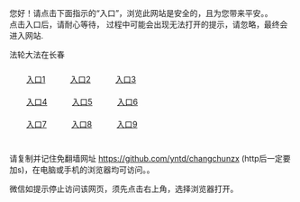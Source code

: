 您好！请点击下面指示的“入口”，浏览此网站是安全的，且为您带来平安。。 <br/>
点击入口后，请耐心等待， 过程中可能会出现无法打开的提示，请忽略，最终会进入网站. </br>

法轮大法在长春<br/>
<div style="padding:10px"><a style="margin:20px" target="_blank" href="https://dbxpy9w8rbb9b.cloudfront.net/2Qpsp?jookxby" id="ccLink1" rel="nofollow">入口1</a> <a target="_blank" style="margin:20px" href="https://d2szwhdt3e2jqy.cloudfront.net/2Qpsp?ozyxdm" id="ccLink2" rel="nofollow">入口2</a> <a style="margin:20px" target="_blank" href="https://d8r0zxiuifezw.cloudfront.net/2Qpsp?tcajs" id="ccLink3" rel="nofollow">入口3</a></div>

<div style="padding:10px" ><a style="margin:20px" target="_blank" href="https://dbxpy9w8rbb9b.cloudfront.net/2Qpsp?jookxby" id="ccLink4" rel="nofollow">入口4</a> <a style="margin:20px" href="https://d2szwhdt3e2jqy.cloudfront.net/2Qpsp?ozyxdm" target="_blank" id="ccLink5" rel="nofollow">入口5</a> <a style="margin:20px" href="https://d8r0zxiuifezw.cloudfront.net/2Qpsp?tcajs" target="_blank" id="ccLink6" rel="nofollow">入口6</a></div>

<div style="padding:10px"><a style="margin:20px" target="_blank" href="https://dbxpy9w8rbb9b.cloudfront.net/2Qpsp?jookxby" id="ccLink7" rel="nofollow">入口7</a> <a style="margin:20px" href="https://d2szwhdt3e2jqy.cloudfront.net/2Qpsp?ozyxdm" target="_blank" id="ccLink8" rel="nofollow">入口8</a> <a style="margin:20px" target="_blank" href="https://d8r0zxiuifezw.cloudfront.net/2Qpsp?tcajs" id="ccLink9" rel="nofollow">入口9</a></div>

<br/>



请复制并记住免翻墙网址 https://github.com/yntd/changchunzx (http后一定要加s)，在电脑或手机的浏览器均可访问。。<br/>

微信如提示停止访问该网页，须先点击右上角，选择浏览器打开。
